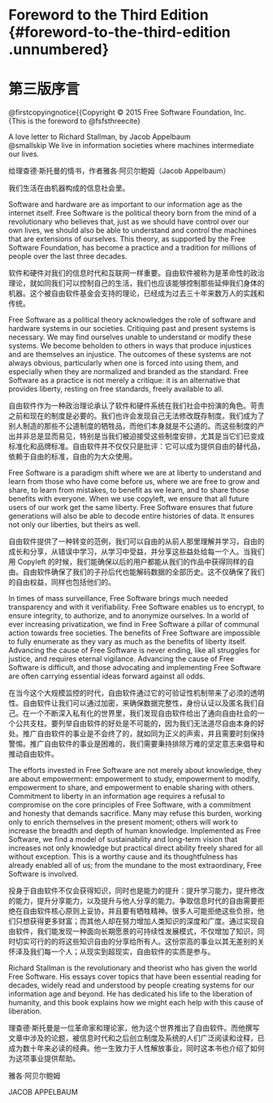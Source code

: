 Foreword to the Third Edition {#foreword-to-the-third-edition .unnumbered}
=============================

第三版序言
=================

@firstcopyingnotice{{Copyright © 2015 Free Software Foundation, Inc.\
 {This is the foreword to @fsfsthreecite}

A love letter to Richard Stallman, by Jacob Appelbaum\
 @smallskip We live in information societies where machines intermediate
our lives.

给理查德·斯托曼的情书，作者雅各·阿贝尔鲍姆（Jacob Appelbaum）

我们生活在由机器构成的信息社会里。

Software and hardware are as important to our information age as the
internet itself. Free Software is the political theory born from the
mind of a revolutionary who believes that, just as we should have
control over our own lives, we should also be able to understand and
control the machines that are extensions of ourselves. This theory, as
supported by the Free Software Foundation, has become a practice and a
tradition for millions of people over the last three decades.

软件和硬件对我们的信息时代和互联网一样重要。自由软件被称为是革命性的政治理论，就如同我们可以控制自己的生活，我们也应该能够控制那些延伸我们身体的机器。这个被自由软件基金会支持的理论，已经成为过去三十年来数万人的实践和传统。

Free Software as a political theory acknowledges the role of software
and hardware systems in our societies. Critiquing past and present
systems is necessary. We may find ourselves unable to understand or
modify these systems. We become beholden to others in ways that produce
injustices and are themselves an injustice. The outcomes of these
systems are not always obvious, particularly when one is forced into
using them, and especially when they are normalized and branded as the
standard. Free Software as a practice is not merely a critique: it is an
alternative that provides liberty, resting on free standards, freely
available to all.

自由软件作为一种政治理论承认了软件和硬件系统在我们社会中扮演的角色。苛责之前和现在的制度是必要的。我们也许会发现自己无法修改既存制度。我们成为了别人制造的那些不公道制度的牺牲品，而他们本身就是不公道的。而这些制度的产出并非总是显而易见，特别是当我们被迫接受这些制度安排，尤其是当它们已变成标准化和品牌标准。自由软件并不仅仅只是批评：它可以成为提供自由的替代品，依赖于自由的标准，自由的为大众使用。

Free Software is a paradigm shift where we are at liberty to understand
and learn from those who have come before us, where we are free to grow
and share, to learn from mistakes, to benefit as we learn, and to share
those benefits with everyone. When we use copyleft, we ensure that all
future users of our work get the same liberty. Free Software ensures
that future generations will also be able to decode entire histories of
data. It ensures not only our liberties, but theirs as well.

自由软件提供了一种转变的范例，我们可以自由的从前人那里理解并学习，自由的成长和分享，从错误中学习，从学习中受益，并分享这些益处给每一个人。当我们用 Copyleft 的时候，我们能确保以后的用户都能从我们的作品中获得同样的自由。自由软件确保了我们的子孙后代也能解码数据的全部历史。这不仅确保了我们的自由权益，同样也包括他们的。

In times of mass surveillance, Free Software brings much needed
transparency and with it verifiability. Free Software enables us to
encrypt, to ensure integrity, to authorize, and to anonymize ourselves.
In a world of ever increasing privatization, we find in Free Software a
pillar of communal action towards free societies. The benefits of Free
Software are impossible to fully enumerate as they vary as much as the
benefits of liberty itself. Advancing the cause of Free Software is
never ending, like all struggles for justice, and requires eternal
vigilance. Advancing the cause of Free Software is difficult, and those
advocating and implementing Free Software are often carrying essential
ideas forward against all odds.

在当今这个大规模监控的时代，自由软件通过它的可验证性机制带来了必须的透明性。自由软件让我们可以通过加密，来确保数据完整性，身份认证以及匿名我们自己。在一个不断深入私有化的世界里，我们发现自由软件给出了通向自由社会的一个公共支柱。要列举自由软件的好处是不可能的，因为我们无法道尽自由本身的好处。推广自由软件的事业是不会终了的，就如同为正义的声索，并且需要时刻保持警惕。推广自由软件的事业是困难的，我们需要秉持排除万难的坚定意志来倡导和推动自由软件。

The efforts invested in Free Software are not merely about knowledge,
they are about empowerment: empowerment to study, empowerment to modify,
empowerment to share, and empowerment to enable sharing with others.
Commitment to liberty in an information age requires a refusal to
compromise on the core principles of Free Software, with a commitment
and honesty that demands sacrifice. Many may refuse this burden, working
only to enrich themselves in the present moment; others will work to
increase the breadth and depth of human knowledge. Implemented as Free
Software, we find a model of sustainability and long-term vision that
increases not only knowledge but practical direct ability freely shared
for all without exception. This is a worthy cause and its thoughtfulness
has already enabled all of us; from the mundane to the most
extraordinary, Free Software is involved.

投身于自由软件不仅会获得知识，同时也是能力的提升：提升学习能力，提升修改的能力，提升分享能力，以及提升与他人分享的能力。争取信息时代的自由需要拒绝在自由软件核心原则上妥协，并且要有牺牲精神。很多人可能拒绝这些负担，他们只想获得更多财富；而其他人却在努力增加人类知识的深度和广度。通过实现自由软件，我们能发现一种面向长期愿景的可持续性发展模式，不仅增加了知识，同时切实可行的的将这些知识自由的分享给所有人。这份崇高的事业以其无差别的关怀泽及我们每一个人；从现实到超现实，自由软件的实质是参与。

Richard Stallman is the revolutionary and theorist who has given the
world Free Software. His essays cover topics that have been essential
reading for decades, widely read and understood by people creating
systems for our information age and beyond. He has dedicated his life to
the liberation of humanity, and this book explains how we might each
help with this cause of liberation.

理查德·斯托曼是一位革命家和理论家，他为这个世界推出了自由软件。而他撰写文章中涉及的论题，被信息时代和之后创立制度及系统的人们广泛阅读和诠释，已成为数十年来必读的经典。他一生致力于人性解放事业，同时这本书也介绍了如何为这项事业提供帮助。

雅各·阿贝尔鲍姆

JACOB APPELBAUM

